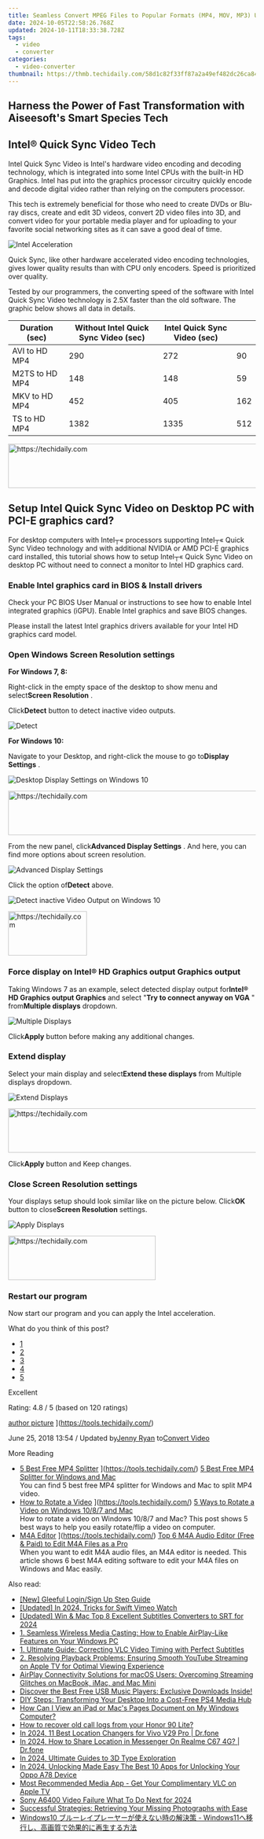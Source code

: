 ```yaml
---
title: Seamless Convert MPEG Files to Popular Formats (MP4, MOV, MP3) Using Leading Mac-Based Software
date: 2024-10-05T22:58:26.768Z
updated: 2024-10-11T18:33:38.728Z
tags:
  - video
  - converter
categories:
  - video-converter
thumbnail: https://thmb.techidaily.com/58d1c82f33ff87a2a49ef482dc26ca840416cdee7dcea0bf9addd82da02902e0.jpg
---
```


## Harness the Power of Fast Transformation with Aiseesoft's Smart Species Tech

## Intel® Quick Sync Video Tech

 Intel Quick Sync Video is Intel's hardware video encoding and decoding technology, which is integrated into some Intel CPUs with the built-in HD Graphics. Intel has put into the graphics processor circuitry quickly encode and decode digital video rather than relying on the computers processor.

 This tech is extremely beneficial for those who need to create DVDs or Blu-ray discs, create and edit 3D videos, convert 2D video files into 3D, and convert video for your portable media player and for uploading to your favorite social networking sites as it can save a good deal of time.

![Intel Acceleration](https://www.aiseesoft.com/images/intel-quick-sync-video/intel-acceleration.jpg)

 Quick Sync, like other hardware accelerated video encoding technologies, gives lower quality results than with CPU only encoders. Speed is prioritized over quality.

 Tested by our programmers, the converting speed of the software with Intel Quick Sync Video technology is 2.5X faster than the old software. The graphic below shows all data in details.

| Duration (sec) | Without Intel Quick Sync Video (sec) | Intel Quick Sync Video (sec) |     |
| -------------- | ------------------------------------ | ---------------------------- | --- |
| AVI to HD MP4  | 290                                  | 272                          | 90  |
| M2TS to HD MP4 | 148                                  | 148                          | 59  |
| MKV to HD MP4  | 452                                  | 405                          | 162 |
| TS to HD MP4   | 1382                                 | 1335                         | 512 |

<!-- affiliate ads begin -->
<a href="https://appsumo.8odi.net/c/5597632/2144275/7443" target="_top" id="2144275">
  <img src="//a.impactradius-go.com/display-ad/7443-2144275" border="0" alt="https://techidaily.com" width="728" height="90"/>
</a>
<img height="0" width="0" src="https://appsumo.8odi.net/i/5597632/2144275/7443" style="position:absolute;visibility:hidden;" border="0" />
<!-- affiliate ads end -->

## Setup Intel Quick Sync Video on Desktop PC with PCI-E graphics card?

 For desktop computers with Intel┬« processors supporting Intel┬« Quick Sync Video technology and with additional NVIDIA or AMD PCI-E graphics card installed, this tutorial shows how to setup Intel┬« Quick Sync Video on desktop PC without need to connect a monitor to Intel HD graphics card.

### Enable Intel graphics card in BIOS & Install drivers

 Check your PC BIOS User Manual or instructions to see how to enable Intel integrated graphics (iGPU). Enable Intel graphics and save BIOS changes.

 Please install the latest Intel graphics drivers available for your Intel HD graphics card model.

### Open Windows Screen Resolution settings

**For Windows 7, 8:**

 Right-click in the empty space of the desktop to show menu and select**Screen Resolution** .

 Click**Detect** button to detect inactive video outputs.

![Detect](https://www.aiseesoft.com/images/intel-quick-sync-video/detect.jpg)

**For Windows 10:**

 Navigate to your Desktop, and right-click the mouse to go to**Display Settings** .

![Desktop Display Settings on Windows 10](https://www.aiseesoft.com/images/intel-quick-sync-video/win10-desktop-display.jpg)

<!-- affiliate ads begin -->
<a href="https://ephamedtechinc.pxf.io/c/5597632/2137223/26400" target="_top" id="2137223">
  <img src="//a.impactradius-go.com/display-ad/26400-2137223" border="0" alt="https://techidaily.com" width="728" height="90"/>
</a>
<img height="0" width="0" src="https://ephamedtechinc.pxf.io/i/5597632/2137223/26400" style="position:absolute;visibility:hidden;" border="0" />
<!-- affiliate ads end -->

 From the new panel, click**Advanced Display Settings** . And here, you can find more options about screen resolution.

![Advanced Display Settings](https://www.aiseesoft.com/images/intel-quick-sync-video/advanced-display-settings.jpg)

 Click the option of**Detect** above.

![Detect inactive Video Output on Windows 10](https://www.aiseesoft.com/images/intel-quick-sync-video/screen-resolution-settings-detect.jpg)

<!-- affiliate ads begin -->
<a href="https://aligracehair.sjv.io/c/5597632/2135396/19272" target="_top" id="2135396">
  <img src="//a.impactradius-go.com/display-ad/19272-2135396" border="0" alt="https://techidaily.com" width="160" height="90"/>
</a>
<img height="0" width="0" src="https://aligracehair.sjv.io/i/5597632/2135396/19272" style="position:absolute;visibility:hidden;" border="0" />
<!-- affiliate ads end -->

### Force display on Intel® HD Graphics output Graphics output

 Taking Windows 7 as an example, select detected display output for**Intel® HD Graphics output Graphics** and select "**Try to connect anyway on VGA** " from**Multiple displays** dropdown.

![Multiple Displays](https://www.aiseesoft.com/images/intel-quick-sync-video/multiple-displays.jpg)

 Click**Apply** button before making any additional changes.

### Extend display

 Select your main display and select**Extend these displays** from Multiple displays dropdown.

![Extend Displays](https://www.aiseesoft.com/images/intel-quick-sync-video/extend-displays.jpg)

<!-- affiliate ads begin -->
<a href="https://aligracehair.sjv.io/c/5597632/1918666/19272" target="_top" id="1918666">
  <img src="//a.impactradius-go.com/display-ad/19272-1918666" border="0" alt="https://techidaily.com" width="728" height="90"/>
</a>
<img height="0" width="0" src="https://aligracehair.sjv.io/i/5597632/1918666/19272" style="position:absolute;visibility:hidden;" border="0" />
<!-- affiliate ads end -->

 Click**Apply** button and Keep changes.

### Close Screen Resolution settings

 Your displays setup should look similar like on the picture below. Click**OK** button to close**Screen Resolution** settings.

![Apply Displays](https://www.aiseesoft.com/images/intel-quick-sync-video/ok.jpg)

<!-- affiliate ads begin -->
<a href="https://aligracehair.sjv.io/c/5597632/2027176/19272" target="_top" id="2027176">
  <img src="//a.impactradius-go.com/display-ad/19272-2027176" border="0" alt="https://techidaily.com" width="300" height="90"/>
</a>
<img height="0" width="0" src="https://aligracehair.sjv.io/i/5597632/2027176/19272" style="position:absolute;visibility:hidden;" border="0" />
<!-- affiliate ads end -->

### Restart our program

Now start our program and you can apply the Intel acceleration.

What do you think of this post?

* [1](https://tools.techidaily.com/)
* [2](https://tools.techidaily.com/)
* [3](https://tools.techidaily.com/)
* [4](https://tools.techidaily.com/)
* [5](https://tools.techidaily.com/)

Excellent

Rating: 4.8 / 5 (based on 120 ratings)

[author picture](https://www.aiseesoft.com/images/author/jenny.png) ](https://tools.techidaily.com/)

 June 25, 2018 13:54 / Updated by[Jenny Ryan](https://tools.techidaily.com/) to[Convert Video](https://tools.techidaily.com/)

More Reading

* [5 Best Free MP4 Splitter](https://www.aiseesoft.com/images/more-reading/mp4-splitter-s.jpg) ](https://tools.techidaily.com/) [5 Best Free MP4 Splitter for Windows and Mac](https://tools.techidaily.com/)  
 You can find 5 best free MP4 splitter for Windows and Mac to split MP4 video.
* [How to Rotate a Video](https://www.aiseesoft.com/images/more-reading/rotate-a-video-s.jpg) ](https://tools.techidaily.com/) [5 Ways to Rotate a Video on Windows 10/8/7 and Mac](https://tools.techidaily.com/)  
 How to rotate a video on Windows 10/8/7 and Mac? This post shows 5 best ways to help you easily rotate/flip a video on computer.
* [M4A Editor](https://www.aiseesoft.com/images/more-reading/m4a-editor-s.jpg) ](https://tools.techidaily.com/) [Top 6 M4A Audio Editor (Free & Paid) to Edit M4A Files as a Pro](https://tools.techidaily.com/)  
 When you want to edit M4A audio files, an M4A editor is needed. This article shows 6 best M4A editing software to edit your M4A files on Windows and Mac easily.

<ins class="adsbygoogle"
     style="display:block"
     data-ad-format="autorelaxed"
     data-ad-client="ca-pub-7571918770474297"
     data-ad-slot="1223367746"></ins>

<ins class="adsbygoogle"
     style="display:block"
     data-ad-client="ca-pub-7571918770474297"
     data-ad-slot="8358498916"
     data-ad-format="auto"
     data-full-width-responsive="true"></ins>

<span class="atpl-alsoreadstyle">Also read:</span>
<div><ul>
<li><a href="https://fox-friendly.techidaily.com/new-gleeful-loginsign-up-step-guide/"><u>[New] Gleeful Login/Sign Up Step Guide</u></a></li>
<li><a href="https://vimeo-videos.techidaily.com/updated-in-2024-tricks-for-swift-vimeo-watch/"><u>[Updated] In 2024, Tricks for Swift Vimeo Watch</u></a></li>
<li><a href="https://fox-blue.techidaily.com/updated-win-and-mac-top-8-excellent-subtitles-converters-to-srt-for-2024/"><u>[Updated] Win & Mac Top 8 Excellent Subtitles Converters to SRT for 2024</u></a></li>
<li><a href="https://media-tips.techidaily.com/1-seamless-wireless-media-casting-how-to-enable-airplay-like-features-on-your-windows-pc/"><u>1. Seamless Wireless Media Casting: How to Enable AirPlay-Like Features on Your Windows PC</u></a></li>
<li><a href="https://media-tips.techidaily.com/1-ultimate-guide-correcting-vlc-video-timing-with-perfect-subtitles/"><u>1. Ultimate Guide: Correcting VLC Video Timing with Perfect Subtitles</u></a></li>
<li><a href="https://media-tips.techidaily.com/2-resolving-playback-problems-ensuring-smooth-youtube-streaming-on-apple-tv-for-optimal-viewing-experience/"><u>2. Resolving Playback Problems: Ensuring Smooth YouTube Streaming on Apple TV for Optimal Viewing Experience</u></a></li>
<li><a href="https://media-tips.techidaily.com/airplay-connectivity-solutions-for-macos-users-overcoming-streaming-glitches-on-macbook-imac-and-mac-mini/"><u>AirPlay Connectivity Solutions for macOS Users: Overcoming Streaming Glitches on MacBook, iMac, and Mac Mini</u></a></li>
<li><a href="https://media-tips.techidaily.com/discover-the-best-free-usb-music-players-exclusive-downloads-inside/"><u>Discover the Best Free USB Music Players: Exclusive Downloads Inside!</u></a></li>
<li><a href="https://media-tips.techidaily.com/diy-steps-transforming-your-desktop-into-a-cost-free-ps4-media-hub/"><u>DIY Steps: Transforming Your Desktop Into a Cost-Free PS4 Media Hub</u></a></li>
<li><a href="https://media-tips.techidaily.com/how-can-i-view-an-ipad-or-macs-pages-document-on-my-windows-computer/"><u>How Can I View an iPad or Mac's Pages Document on My Windows Computer?</u></a></li>
<li><a href="https://blog-min.techidaily.com/how-to-recover-old-call-logs-from-your-honor-90-lite-by-fonelab-android-recover-call-logs/"><u>How to recover old call logs from your Honor 90 Lite?</u></a></li>
<li><a href="https://change-location.techidaily.com/in-2024-11-best-location-changers-for-vivo-v29-pro-drfone-by-drfone-virtual-android/"><u>In 2024, 11 Best Location Changers for Vivo V29 Pro | Dr.fone</u></a></li>
<li><a href="https://review-topics.techidaily.com/in-2024-how-to-share-location-in-messenger-on-realme-c67-4g-drfone-by-drfone-virtual-android/"><u>In 2024, How to Share Location in Messenger On Realme C67 4G? | Dr.fone</u></a></li>
<li><a href="https://fox-links.techidaily.com/in-2024-ultimate-guides-to-3d-type-exploration/"><u>In 2024, Ultimate Guides to 3D Type Exploration</u></a></li>
<li><a href="https://easy-unlock-android.techidaily.com/in-2024-unlocking-made-easy-the-best-10-apps-for-unlocking-your-oppo-a78-device-by-drfone-android/"><u>In 2024, Unlocking Made Easy The Best 10 Apps for Unlocking Your Oppo A78 Device</u></a></li>
<li><a href="https://media-tips.techidaily.com/most-recommended-media-app-get-your-complimentary-vlc-on-apple-tv/"><u>Most Recommended Media App - Get Your Complimentary VLC on Apple TV</u></a></li>
<li><a href="https://extra-skills.techidaily.com/sony-a6400-video-failure-what-to-do-next-for-2024/"><u>Sony A6400 Video Failure What To Do Next for 2024</u></a></li>
<li><a href="https://discover-excellent.techidaily.com/successful-strategies-retrieving-your-missing-photographs-with-ease/"><u>Successful Strategies: Retrieving Your Missing Photographs with Ease</u></a></li>
<li><a href="https://media-tips.techidaily.com/windows10-windows11/"><u>Windows10 ブルーレイプレーヤーが使えない時の解決策 - Windows11へ移行し、高画質で効果的に再生する方法</u></a></li>
</ul></div>

